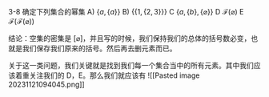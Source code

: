 3-8 确定下列集合的幂集
A) $\{a,\{a\}\}$
B) $\{\{1,\{2,3\}\}\}$
C $\{a,\{b\},\{ \varnothing\}\}$ 
D ${ℱ(\varnothing)}$
E $ℱ(ℱ(\varnothing))$

结论：空集的密集是 $[\varnothing]$，并且写的时候，我们保持我们的总体的括号数必变，也就是我们保存我们原来的括号。然后再去删元素而已。

关于这一类问题，我们关键就是找到我们每一个集合当中的所有元素。其中我们应该着重关注我们的 D，E。那么我们就应该有
![[Pasted image 20231121094045.png]]
